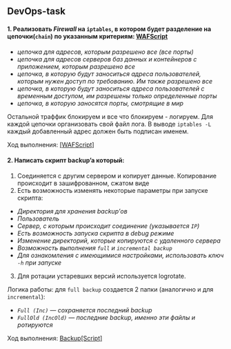 ## DevOps-task

#### 1. Реализовать _Firewall_ на `iptables`, в котором будет разделение на цепочки(`chain`) по указанным критериям: [WAFScript](https://github.com/igmsecure/DevOps-task/tree/main/WAFScript)

- _цепочка для адресов, которым разрешено все (все порты)_
- _цепочка для адресов серверов баз данных и контейнеров с приложением, которым разрешено все_
- _цепочка, в которую будут заноситься адреса пользователей, которым нужен доступ по требованию. Им также разрешено все_
- _цепочка, в которую будут заноситься адреса пользователей с временным доступом, им разрешены только определенные порты_
- _цепочка, в которую заносятся порты, смотрящие в мир_

Остальной траффик блокируем и все что блокируем - логируем. Для каждой цепочки организовать свой файл лога. 
В выводе `iptables -L` каждый добавленный адрес должен быть подписан именем.

Ход выполнения: <a href="https://github.com/igmsecure/DevOps-task/tree/main/WAFScript" target="_blank">[WAFScript]</a> 

</hr>

#### 2. Написать скрипт backup’a который:

1. Соединяется с другим сервером и копирует данные. Копирование происходит в зашифрованном, сжатом виде
2. Есть возможность изменять некоторые параметры при запуске скрипта:
- _Директория для хранения backup’ов_
- _Пользователь_
- _Сервер, с которым происходит соединение (указывается `IP`)_
- _Есть возможность запуска скрипта в debug режиме_
- _Изменение директорий, которые копируются с удаленного сервера_
- _Возможность выполнения `full` и `incremental backup`_
- _Для ознакомления с имеющимися настройками, использовать ключ `-h` при запуске_
3. Для ротации устаревших версий используется logrotate.

Логика работы: для `full backup` создается 2 папки (аналогично и для `incremental`):
- _`Full (Inc)` — сохраняется последний backup_
- _`FullOld (IncOld)` — последние backup, именно эти файлы и ротируются_

Ход выполнения: <a href="https://github.com/igmsecure/DevOps-task/tree/main/Backup[Script]" target="_blank">Backup[Script]</a> 

